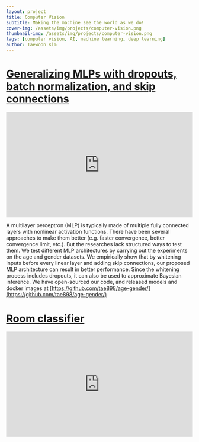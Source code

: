 ```yaml
---
layout: project
title: Computer Vision
subtitle: Making the machine see the world as we do!
cover-img: /assets/img/projects/computer-vision.png
thumbnail-img: /assets/img/projects/computer-vision.png
tags: [computer vision, AI, machine learning, deep learning]
author: Taewoon Kim
---
```


# [Generalizing MLPs with dropouts, batch normalization, and skip connections](https://arxiv.org/abs/2108.08186)

<!-- padding-bottom: 56.25% is for 16:9. For an aspect ratio of 1:1 change to this value to 100% */  -->
<div style="position: relative; padding-bottom: 56.25%">
  <iframe
    style="width: 100%; height: 100%; position: absolute; left: 0px; top: 0px"
    frameborder="0"
    width="100%"
    height="100%"
    allowfullscreen
    allow="autoplay"
    src="
      https://www.youtube.com/embed/Dna_Hp-s78I?si=ZnsOq6I3jVY9A9gu
   "
  >
  </iframe>
</div>

A multilayer perceptron (MLP) is typically made of multiple fully connected
layers with nonlinear activation functions. There have been several approaches
to make them better (e.g. faster convergence, better convergence limit, etc.).
But the researches lack structured ways to test them. We test different MLP
architectures by carrying out the experiments on the age and gender datasets.
We empirically show that by whitening inputs before every linear layer and
adding skip connections, our proposed MLP architecture can result in better
performance. Since the whitening process includes dropouts, it can also be
used to approximate Bayesian inference. We have open-sourced our code, and
released models and docker images at [https://github.com/tae898/age-gender/](https://github.com/tae898/age-gender/)

# [Room classifier](https://github.com/tae898/room-classification)

<!-- padding-bottom: 56.25% is for 16:9. For an aspect ratio of 1:1 change to this value to 100% */  -->
<div style="position: relative; padding-bottom: 56.25%">
  <iframe
    style="width: 100%; height: 100%; position: absolute; left: 0px; top: 0px"
    frameborder="0"
    width="100%"
    height="100%"
    allowfullscreen
    allow="autoplay"
    src="
    https://www.youtube.com/embed/cM01mHaAtNA?si=FQav-tAgMyDB3Ua3
   "
  >
  </iframe>
</div>
